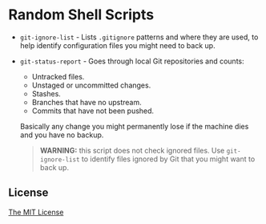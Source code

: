 # Random Shell Scripts

* `git-ignore-list` - Lists `.gitignore` patterns and where they are used, to
  help identify configuration files you might need to back up.
* `git-status-report` - Goes through local Git repositories and counts:

  * Untracked files.
  * Unstaged or uncommitted changes.
  * Stashes.
  * Branches that have no upstream.
  * Commits that have not been pushed.

  Basically any change you might permanently lose if the machine dies and you
  have no backup.

  > **WARNING:** this script does not check ignored files. Use `git-ignore-list`
  > to identify files ignored by Git that you might want to back up.

## License

[The MIT License](https://opensource.org/licenses/MIT)
